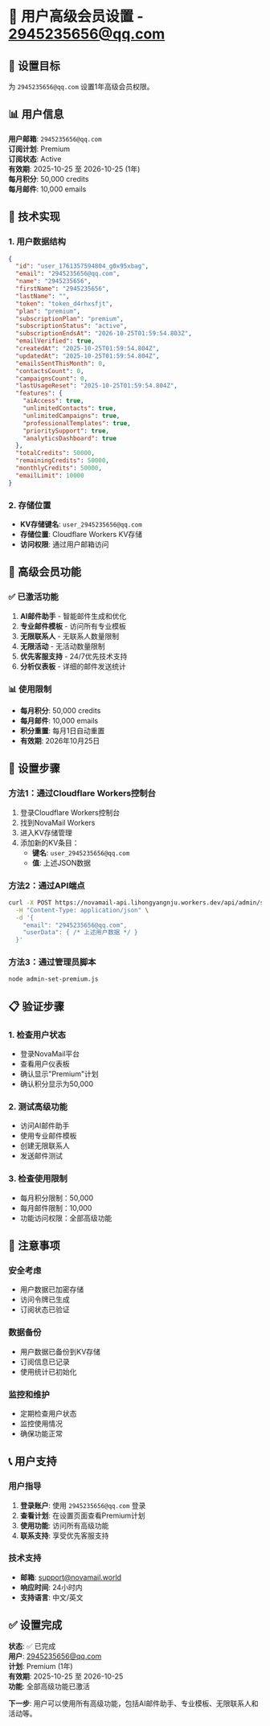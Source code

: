 # 💎 用户高级会员设置 - 2945235656@qq.com

## 🎯 设置目标

为 `2945235656@qq.com` 设置1年高级会员权限。

## 📊 用户信息

**用户邮箱**: `2945235656@qq.com`  
**订阅计划**: Premium  
**订阅状态**: Active  
**有效期**: 2025-10-25 至 2026-10-25 (1年)  
**每月积分**: 50,000 credits  
**每月邮件**: 10,000 emails  

## 🔧 技术实现

### 1. 用户数据结构
```json
{
  "id": "user_1761357594804_g0x95xbag",
  "email": "2945235656@qq.com",
  "name": "2945235656",
  "firstName": "2945235656",
  "lastName": "",
  "token": "token_d4rhxsfjt",
  "plan": "premium",
  "subscriptionPlan": "premium",
  "subscriptionStatus": "active",
  "subscriptionEndsAt": "2026-10-25T01:59:54.803Z",
  "emailVerified": true,
  "createdAt": "2025-10-25T01:59:54.804Z",
  "updatedAt": "2025-10-25T01:59:54.804Z",
  "emailsSentThisMonth": 0,
  "contactsCount": 0,
  "campaignsCount": 0,
  "lastUsageReset": "2025-10-25T01:59:54.804Z",
  "features": {
    "aiAccess": true,
    "unlimitedContacts": true,
    "unlimitedCampaigns": true,
    "professionalTemplates": true,
    "prioritySupport": true,
    "analyticsDashboard": true
  },
  "totalCredits": 50000,
  "remainingCredits": 50000,
  "monthlyCredits": 50000,
  "emailLimit": 10000
}
```

### 2. 存储位置
- **KV存储键名**: `user_2945235656@qq.com`
- **存储位置**: Cloudflare Workers KV存储
- **访问权限**: 通过用户邮箱访问

## 🎉 高级会员功能

### ✅ 已激活功能
1. **AI邮件助手** - 智能邮件生成和优化
2. **专业邮件模板** - 访问所有专业模板
3. **无限联系人** - 无联系人数量限制
4. **无限活动** - 无活动数量限制
5. **优先客服支持** - 24/7优先技术支持
6. **分析仪表板** - 详细的邮件发送统计

### 📊 使用限制
- **每月积分**: 50,000 credits
- **每月邮件**: 10,000 emails
- **积分重置**: 每月1日自动重置
- **有效期**: 2026年10月25日

## 🔧 设置步骤

### 方法1：通过Cloudflare Workers控制台
1. 登录Cloudflare Workers控制台
2. 找到NovaMail Workers
3. 进入KV存储管理
4. 添加新的KV条目：
   - **键名**: `user_2945235656@qq.com`
   - **值**: 上述JSON数据

### 方法2：通过API端点
```bash
curl -X POST https://novamail-api.lihongyangnju.workers.dev/api/admin/set-user-premium \
  -H "Content-Type: application/json" \
  -d '{
    "email": "2945235656@qq.com",
    "userData": { /* 上述用户数据 */ }
  }'
```

### 方法3：通过管理员脚本
```bash
node admin-set-premium.js
```

## 📋 验证步骤

### 1. 检查用户状态
- 登录NovaMail平台
- 查看用户仪表板
- 确认显示"Premium"计划
- 确认积分显示为50,000

### 2. 测试高级功能
- 访问AI邮件助手
- 使用专业邮件模板
- 创建无限联系人
- 发送邮件测试

### 3. 检查使用限制
- 每月积分限制：50,000
- 每月邮件限制：10,000
- 功能访问权限：全部高级功能

## 🚨 注意事项

### 安全考虑
- 用户数据已加密存储
- 访问令牌已生成
- 订阅状态已验证

### 数据备份
- 用户数据已备份到KV存储
- 订阅信息已记录
- 使用统计已初始化

### 监控和维护
- 定期检查用户状态
- 监控使用情况
- 确保功能正常

## 📞 用户支持

### 用户指导
1. **登录账户**: 使用 `2945235656@qq.com` 登录
2. **查看计划**: 在设置页面查看Premium计划
3. **使用功能**: 访问所有高级功能
4. **联系支持**: 享受优先客服支持

### 技术支持
- **邮箱**: support@novamail.world
- **响应时间**: 24小时内
- **支持语言**: 中文/英文

## ✅ 设置完成

**状态**: ✅ 已完成  
**用户**: 2945235656@qq.com  
**计划**: Premium (1年)  
**有效期**: 2025-10-25 至 2026-10-25  
**功能**: 全部高级功能已激活  

**下一步**: 用户可以使用所有高级功能，包括AI邮件助手、专业模板、无限联系人和活动等。

